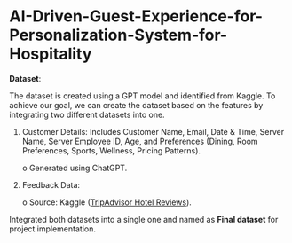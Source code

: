 # AI-Driven-Guest-Experience-for-Personalization-System-for-Hospitality

**Dataset**:

The dataset is created using a GPT model and identified from Kaggle. To achieve our goal, we can create the dataset based on the features by integrating two different datasets into one.

1.  Customer Details: Includes Customer Name, Email, Date & Time, Server Name, Server Employee ID, Age, and Preferences (Dining, Room Preferences, Sports, Wellness, Pricing Patterns).

     o   Generated using ChatGPT.
3.  Feedback Data:

    o   Source: Kaggle ([TripAdvisor Hotel Reviews](https://www.kaggle.com/datasets/thedevastator/tripadvisor-hotel-reviews?source=post_page-----846738de727f--------------------------------)).

 Integrated both datasets into a single one and named as **Final dataset** for project implementation.
